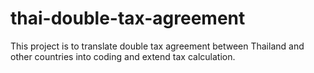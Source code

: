 # thai-double-tax-agreement
This project is to translate double tax agreement between Thailand and other countries into coding and extend tax calculation.
